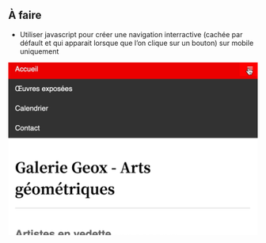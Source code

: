 ## À faire

- Utiliser javascript pour créer une navigation interractive (cachée par défault et qui apparait lorsque que l’on clique sur un bouton) sur mobile uniquement

![](../assets/images/exercices/exo-10/exo-10.gif)
